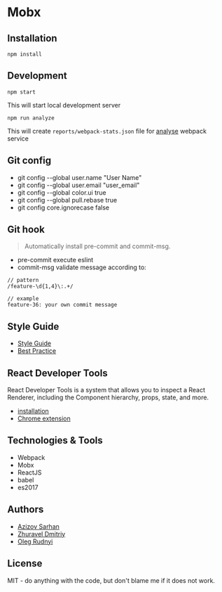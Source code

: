# Mobx

## Installation

```
npm install
```


## Development

```
npm start
```

This will start local development server

```
npm run analyze
```

This will create `reports/webpack-stats.json` file for [analyse](https://webpack.github.io/analyse/) webpack service

## Git config

* git config --global user.name "User Name"
* git config --global user.email "user_email"
* git config --global color.ui true
* git config --global pull.rebase true
* git config core.ignorecase false

## Git hook
> Automatically install pre-commit and commit-msg.

* pre-commit execute eslint
* commit-msg validate message according to: 

```
// pattern
/feature-\d{1,4}\:.+/

// example
feature-36: your own commit message
```

## Style Guide

* [Style Guide](https://github.com/airbnb/javascript/tree/master/react)
* [Best Practice](https://github.com/planningcenter/react-patterns)

## React Developer Tools

React Developer Tools is a system that allows you to inspect a React Renderer, including the Component hierarchy, props, state, and more.

* [installation](https://github.com/facebook/react-devtools)
* [Chrome extension](https://chrome.google.com/webstore/detail/react-developer-tools/fmkadmapgofadopljbjfkapdkoienihi)

## Technologies & Tools

* Webpack
* Mobx
* ReactJS
* babel
* es2017

## Authors

* [Azizov Sarhan](https://github.com/Jayser/)
* [Zhuravel Dmitriy](https://github.com/dmZhur)
* [Oleg Rudnyi](https://github.com/ge1o) 

## License
MIT - do anything with the code, but don't blame me if it does not work.